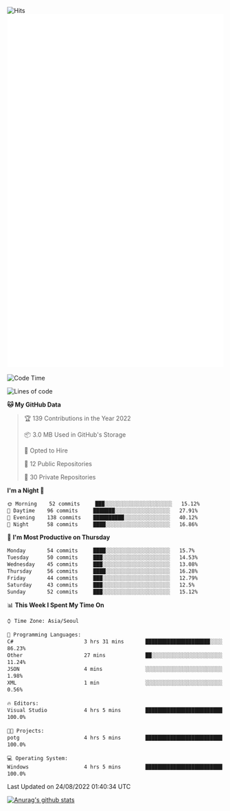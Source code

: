 ![Hits](https://hits.seeyoufarm.com/api/count/incr/badge.svg?url=https%3A%2F%2Fgithub.com%2Fkokose1234&count_bg=%2379C83D&title_bg=%23555555&icon=apple.svg&icon_color=%23E7E7E7&title=hits&edge_flat=false)
<br/>
![Metrics](https://github.com/kokose1234/kokose1234/blob/main/github-metrics.svg)

<!--START_SECTION:waka-->
![Code Time](http://img.shields.io/badge/Code%20Time-668%20hrs%2020%20mins-blue)

![Lines of code](https://img.shields.io/badge/From%20Hello%20World%20I%27ve%20Written-937%20Thousand%20lines%20of%20code-blue)

**🐱 My GitHub Data** 

> 🏆 139 Contributions in the Year 2022
 > 
> 📦 3.0 MB Used in GitHub's Storage 
 > 
> 💼 Opted to Hire
 > 
> 📜 12 Public Repositories 
 > 
> 🔑 30 Private Repositories  
 > 
**I'm a Night 🦉** 

```text
🌞 Morning    52 commits     ███░░░░░░░░░░░░░░░░░░░░░░   15.12% 
🌆 Daytime    96 commits     ███████░░░░░░░░░░░░░░░░░░   27.91% 
🌃 Evening    138 commits    ██████████░░░░░░░░░░░░░░░   40.12% 
🌙 Night      58 commits     ████░░░░░░░░░░░░░░░░░░░░░   16.86%

```
📅 **I'm Most Productive on Thursday** 

```text
Monday       54 commits     ████░░░░░░░░░░░░░░░░░░░░░   15.7% 
Tuesday      50 commits     ███░░░░░░░░░░░░░░░░░░░░░░   14.53% 
Wednesday    45 commits     ███░░░░░░░░░░░░░░░░░░░░░░   13.08% 
Thursday     56 commits     ████░░░░░░░░░░░░░░░░░░░░░   16.28% 
Friday       44 commits     ███░░░░░░░░░░░░░░░░░░░░░░   12.79% 
Saturday     43 commits     ███░░░░░░░░░░░░░░░░░░░░░░   12.5% 
Sunday       52 commits     ███░░░░░░░░░░░░░░░░░░░░░░   15.12%

```


📊 **This Week I Spent My Time On** 

```text
⌚︎ Time Zone: Asia/Seoul

💬 Programming Languages: 
C#                       3 hrs 31 mins       █████████████████████░░░░   86.23% 
Other                    27 mins             ██░░░░░░░░░░░░░░░░░░░░░░░   11.24% 
JSON                     4 mins              ░░░░░░░░░░░░░░░░░░░░░░░░░   1.98% 
XML                      1 min               ░░░░░░░░░░░░░░░░░░░░░░░░░   0.56%

🔥 Editors: 
Visual Studio            4 hrs 5 mins        █████████████████████████   100.0%

🐱‍💻 Projects: 
potg                     4 hrs 5 mins        █████████████████████████   100.0%

💻 Operating System: 
Windows                  4 hrs 5 mins        █████████████████████████   100.0%

```


 Last Updated on 24/08/2022 01:40:34 UTC
<!--END_SECTION:waka-->

[![Anurag's github stats](https://github-readme-stats.vercel.app/api?username=kokose1234&theme=dracula)](https://github.com/anuraghazra/github-readme-stats)



	
